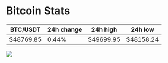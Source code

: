 # Bitcoin Stats

BTC/USDT|24h change|24h high|24h low|
|---|---|---|---|
|$48769.85|0.44%|$49699.95|$48158.24|

<img src="./chart.svg">
